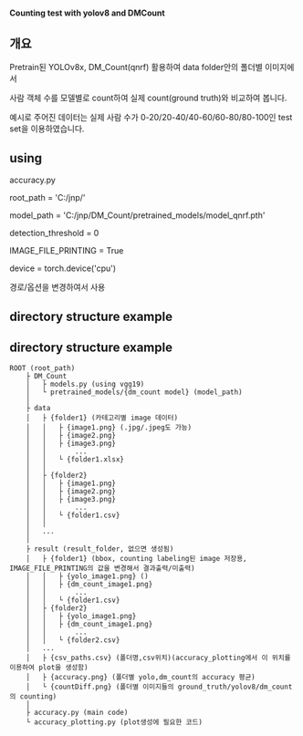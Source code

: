 #### Counting test with yolov8 and DMCount

## 개요
Pretrain된 YOLOv8x, DM_Count(qnrf) 활용하여 data folder안의 폴더별 이미지에서

사람 객체 수를 모델별로 count하여 실제 count(ground truth)와 비교하여 봅니다.

예시로 주어진 데이터는 실제 사람 수가 0-20/20-40/40-60/60-80/80-100인 test set을 이용하였습니다.

## using
accuracy.py

root_path = 'C:/jnp/'

model_path = 'C:/jnp/DM_Count/pretrained_models/model_qnrf.pth'

detection_threshold = 0

IMAGE_FILE_PRINTING = True

device = torch.device('cpu')

경로/옵션을 변경하여서 사용

## directory structure example


## directory structure example
```
ROOT (root_path)
	├ DM_Count	
	│	├ models.py (using vgg19)
	│	└ pretrained_models/{dm_count model} (model_path)
	│    
	├ data
	│	├ {folder1} (카테고리별 image 데이터)
	│	│	├ {image1.png} (.jpg/.jpeg도 가능)
	│	│	├ {image2.png}
	│	│	├ {image3.png}
	│	│		...
	│	│	└ {folder1.xlsx}
	│	│
	│	├ {folder2}
	│	│	├ {image1.png}
	│	│	├ {image2.png}
	│	│	├ {image3.png}
	│	│		...
	│	│	└ {folder1.csv}
	│	│
	│	...
	│
	├ result (result_folder, 없으면 생성됨)
	│	├ {folder1} (bbox, counting labeling된 image 저장용, IMAGE_FILE_PRINTING의 값을 변경해서 결과출력/미출력)
	│	│	├ {yolo_image1.png} ()
	│	│	├ {dm_count_image1.png}
	│	│		...
	│	│	└ {folder1.csv}
	│	├ {folder2}
	│	│	├ {yolo_image1.png} 
	│	│	├ {dm_count_image1.png}
	│	│		...
	│	│	└ {folder2.csv}
	│	...
	│	├ {csv_paths.csv} (폴더명,csv위치)(accuracy_plotting에서 이 위치를 이용하여 plot을 생성함)
	│	├ {accuracy.png} (폴더별 yolo,dm_count의 accuracy 평균)
	│	└ {countDiff.png} (폴더별 이미지들의 ground_truth/yolov8/dm_count의 counting) 
	│	
	├ accuracy.py (main code)
	└ accuracy_plotting.py (plot생성에 필요한 코드)
```
